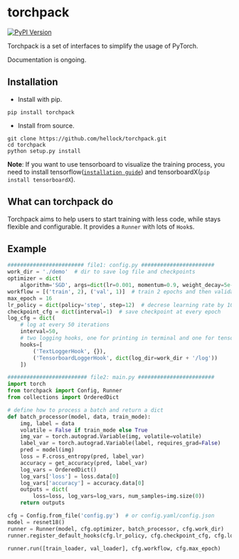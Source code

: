 # torchpack

[![PyPI Version](https://img.shields.io/pypi/v/torchpack.svg)](https://pypi.python.org/pypi/torchpack)

Torchpack is a set of interfaces to simplify the usage of PyTorch.

Documentation is ongoing.


## Installation

- Install with pip. 
```
pip install torchpack
```
- Install from source.
```
git clone https://github.com/hellock/torchpack.git
cd torchpack
python setup.py install
```

**Note**: If you want to use tensorboard to visualize the training process, you need to
install tensorflow([`installation guide`](https://www.tensorflow.org/install/install_linux)) and tensorboardX(`pip install tensorboardX`).

## What can torchpack do

Torchpack aims to help users to start training with less code, while stays
flexible and configurable. It provides a `Runner` with lots of `Hook`s.

## Example

```python
######################## file1: config.py #######################
work_dir = './demo'  # dir to save log file and checkpoints
optimizer = dict(
    algorithm='SGD', args=dict(lr=0.001, momentum=0.9, weight_decay=5e-4))
workflow = [('train', 2), ('val', 1)]  # train 2 epochs and then validate 1 epochs, iteratively
max_epoch = 16
lr_policy = dict(policy='step', step=12)  # decrese learning rate by 10 every 12 epochs
checkpoint_cfg = dict(interval=1)  # save checkpoint at every epoch
log_cfg = dict(
    # log at every 50 iterations
    interval=50,
    # two logging hooks, one for printing in terminal and one for tensorboard visualization
    hooks=[
        ('TextLoggerHook', {}),
        ('TensorboardLoggerHook', dict(log_dir=work_dir + '/log'))
    ])

######################### file2: main.py ########################
import torch
from torchpack import Config, Runner
from collections import OrderedDict

# define how to process a batch and return a dict
def batch_processor(model, data, train_mode):
    img, label = data
    volatile = False if train_mode else True
    img_var = torch.autograd.Variable(img, volatile=volatile)
    label_var = torch.autograd.Variable(label, requires_grad=False)
    pred = model(img)
    loss = F.cross_entropy(pred, label_var)
    accuracy = get_accuracy(pred, label_var)
    log_vars = OrderedDict()
    log_vars['loss'] = loss.data[0]
    log_vars['accuracy'] = accuracy.data[0]
    outputs = dict(
        loss=loss, log_vars=log_vars, num_samples=img.size(0))
    return outputs

cfg = Config.from_file('config.py')  # or config.yaml/config.json
model = resnet18()
runner = Runner(model, cfg.optimizer, batch_processor, cfg.work_dir)
runner.register_default_hooks(cfg.lr_policy, cfg.checkpoint_cfg, cfg.log_cfg)

runner.run([train_loader, val_loader], cfg.workflow, cfg.max_epoch)
```